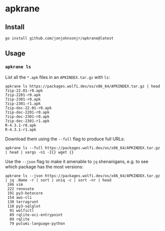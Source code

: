 # apkrane

## Install

```
go install github.com/jonjohnsonjr/apkrane@latest
```

## Usage

### `apkrane ls`

List all the `*.apk` files in an `APKINDEX.tar.gz` with `ls`:

```
apkrane ls https://packages.wolfi.dev/os/x86_64/APKINDEX.tar.gz | head
7zip-22.01-r0.apk
7zip-2201-r0.apk
7zip-2301-r0.apk
7zip-2301-r1.apk
7zip-doc-22.01-r0.apk
7zip-doc-2201-r0.apk
7zip-doc-2301-r0.apk
7zip-doc-2301-r1.apk
R-4.3.1-r0.apk
R-4.3.1-r1.apk
```

Download them using the `--full` flag to produce full URLs:

```
apkrane ls --full https://packages.wolfi.dev/os/x86_64/APKINDEX.tar.gz | head | xargs -n1 -I{} wget {}
```

Use the `--json` flag to make it amenable to `jq` shenanigans, e.g. to see which package has the most versions:

```
apkrane ls --json https://packages.wolfi.dev/os/x86_64/APKINDEX.tar.gz | jq .Name -r | sort | uniq -c | sort -nr | head
 246 vim
 222 renovate
 191 py3-botocore
 154 aws-cli
 130 terragrunt
 118 py3-sqlglot
  91 wolfictl
  89 rqlite-oci-entrypoint
  89 rqlite
  79 pulumi-language-python
```
